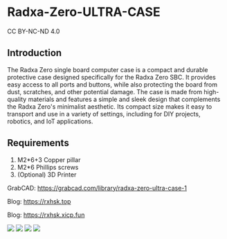# Radxa-Zero-ULTRA-CASE

CC BY-NC-ND 4.0

## Introduction

The Radxa Zero single board computer case is a compact and durable protective case designed specifically for the Radxa Zero SBC. It provides easy access to all ports and buttons, while also protecting the board from dust, scratches, and other potential damage. The case is made from high-quality materials and features a simple and sleek design that complements the Radxa Zero's minimalist aesthetic. Its compact size makes it easy to transport and use in a variety of settings, including for DIY projects, robotics, and IoT applications.

## Requirements

1. M2*6+3 Copper pillar
2. M2*6 Phillips screws
3. (Optional) 3D Printer


GrabCAD: https://grabcad.com/library/radxa-zero-ultra-case-1

Blog: https://rxhsk.top

Blog: https://rxhsk.xicp.fun


![](https://d2t1xqejof9utc.cloudfront.net/screenshots/pics/5f31c0c525797d1222c198b159f5c137/large.JPEG)
![](https://d2t1xqejof9utc.cloudfront.net/screenshots/pics/1045537da3442d3d29f3bc2ab6ce5d87/large.JPEG)
![](https://d2t1xqejof9utc.cloudfront.net/screenshots/pics/8464caa8785948e3edb96a4f3e395d57/large.JPEG)
![](https://d2t1xqejof9utc.cloudfront.net/screenshots/pics/851efb0af6636c68a5929f41a58bfb7f/large.JPEG)
